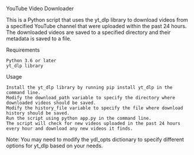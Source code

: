 YouTube Video Downloader

This is a Python script that uses the yt_dlp library to download videos from a specified YouTube channel that were uploaded within the past 24 hours. The downloaded videos are saved to a specified directory and their metadata is saved to a file.

Requirements

    Python 3.6 or later
    yt_dlp library

Usage

    Install the yt_dlp library by running pip install yt_dlp in the command line.
    Modify the download_path variable to specify the directory where downloaded videos should be saved.
    Modify the history_file variable to specify the file where download history should be saved.
    Run the script using python app.py in the command line.
    The script will check for new videos uploaded in the past 24 hours every hour and download any new videos it finds.

Note: You may need to modify the ydl_opts dictionary to specify different options for yt_dlp based on your needs.

